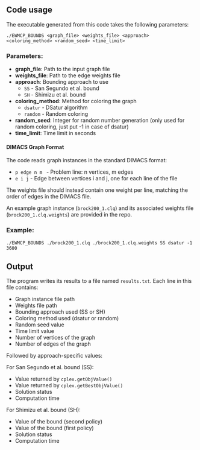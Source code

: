 ## Code usage

The executable generated from this code takes the following parameters:

```
./EWMCP_BOUNDS <graph_file> <weights_file> <approach> <coloring_method> <random_seed> <time_limit>
```

### Parameters:

- **graph_file**: Path to the input graph file
- **weights_file**: Path to the edge weights file
- **approach**: Bounding approach to use
  - `SS` - San Segundo et al. bound
  - `SH` - Shimizu et al. bound
- **coloring_method**: Method for coloring the graph
  - `dsatur` - DSatur algorithm
  - `random` - Random coloring
- **random_seed**: Integer for random number generation (only used for random coloring, just put -1 in case of dsatur)
- **time_limit**: Time limit in seconds


#### DIMACS Graph Format

The code reads graph instances in the standard DIMACS format:

- `p edge n m ` - Problem line: n vertices, m edges
- `e i j` - Edge between vertices i and j, one for each line of the file

The weights file should instead contain one weight per line, matching the order of edges in the DIMACS file.

An example graph instance (`brock200_1.clq`) and its associated weights file (`brock200_1.clq.weights`) are provided in the repo.

### Example:
```
./EWMCP_BOUNDS ./brock200_1.clq ./brock200_1.clq.weights SS dsatur -1 3600
```

## Output

The program writes its results to a file named `results.txt`. Each line in this file contains:

- Graph instance file path
- Weights file path
- Bounding approach used (SS or SH)
- Coloring method used (dsatur or random)
- Random seed value
- Time limit value
- Number of vertices of the graph
- Number of edges of the graph

Followed by approach-specific values:

For San Segundo et al. bound (SS):
- Value returned by `cplex.getObjValue()`
- Value returned by `cplex.getBestObjValue()`
- Solution status
- Computation time

For Shimizu et al. bound (SH):
- Value of the bound (second policy) 
- Value of the bound (first policy) 
- Solution status
- Computation time

